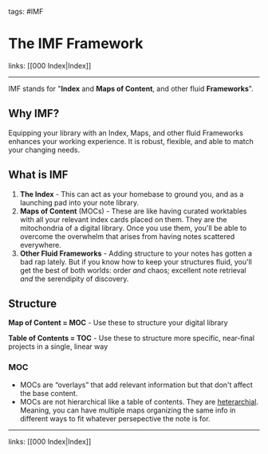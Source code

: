 tags: #IMF

# The IMF Framework

links: [[000 Index|Index]]

---

IMF stands for "**Index** and **Maps of Content**, and other fluid **Frameworks**".

## Why IMF?

Equipping your library with an Index, Maps, and other fluid Frameworks enhances your working experience. It is robust, flexible, and able to match your changing needs.

## What is IMF

1. **The Index** - This can act as your homebase to ground you, and as a launching pad into your note library.
2. **Maps of Content** (MOCs) - These are like having curated worktables with all your relevant index cards placed on them. They are the mitochondria of a digital library. Once you use them, you'll be able to overcome the overwhelm that arises from having notes scattered everywhere.
3. **Other Fluid Frameworks** -  Adding structure to your notes has gotten a bad rap lately. But if you know how to keep your structures fluid, you'll get the best of both worlds: order *and* chaos; excellent note retrieval *and* the serendipity of discovery.

## Structure

**Map of Content = MOC** - Use these to structure your digital library

**Table of Contents = TOC** - Use these to structure more specific, near-final projects in a single, linear way

### MOC

- MOCs are “overlays” that add relevant information but that don't affect the base content. 
- MOCs are not hierarchical like a table of contents. They are [heterarchial](https://en.wikipedia.org/wiki/Heterarchy). Meaning, you can have multiple maps organizing the same info in different ways to fit whatever persepective the note is for.

---
links: [[000 Index|Index]]